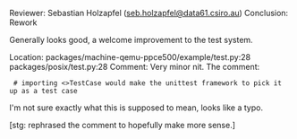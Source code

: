 Reviewer: Sebastian Holzapfel (seb.holzapfel@data61.csiro.au)
Conclusion: Rework

Generally looks good, a welcome improvement to the test system.

Location: packages/machine-qemu-ppce500/example/test.py:28
          packages/posix/test.py:28
Comment: Very minor nit. The comment:

     # importing <>TestCase would make the unittest framework to pick it up as a test case

I'm not sure exactly what this is supposed to mean, looks like a typo.

[stg: rephrased the comment to hopefully make more sense.]
